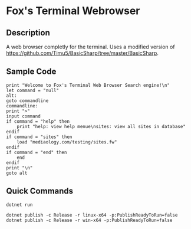 # Fox's Terminal Webrowser 
## Description
A web browser completly for the terminal. Uses a modified version of https://github.com/Timu5/BasicSharp/tree/master/BasicSharp.
## Sample Code
```BlitzBasic
print "Welcome to Fox's Terminal Web Browser Search engine!\n"
let command = "null"
alt:
goto commandline
commandline:
print ">"
input command
if command = "help" then 
    print "help: view help menue\nsites: view all sites in database" 
endif
if command = "sites" then 
    load "mediaology.com/testing/sites.fw" 
endif
if command = "end" then 
    end 
endif
print "\n"
goto alt
```
## Quick Commands
```
dotnet run
```
```
dotnet publish -c Release -r linux-x64 -p:PublishReadyToRun=false
dotnet publish -c Release -r win-x64 -p:PublishReadyToRun=false
```